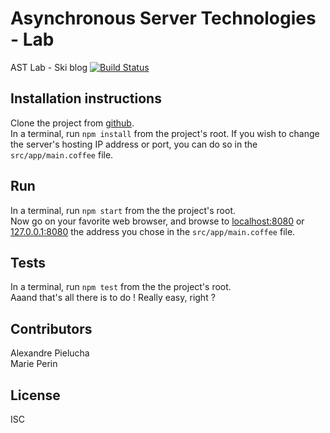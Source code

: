 # Asynchronous Server Technologies - Lab

AST Lab - Ski blog [![Build Status](https://travis-ci.org/Riemannn/ast_lab.svg?branch=master)](https://travis-ci.org/Riemannn/ast_lab)

## Installation instructions

Clone the project from [github](https://github.com/Riemannn/ast_lab).  
In a terminal, run `npm install` from the project's root.
If you wish to change the server's hosting IP address or port, you can do so in the `src/app/main.coffee` file.

## Run

In a terminal, run `npm start` from the the project's root.  
Now go on your favorite web browser, and browse to [localhost:8080](http://localhost:8080) or [127.0.0.1:8080](http://127.0.0.1:8080) the address you chose in the `src/app/main.coffee` file.

## Tests

In a terminal, run `npm test` from the the project's root.  
Aaand that's all there is to do ! Really easy, right ?

## Contributors

Alexandre Pielucha  
Marie Perin

## License

ISC
